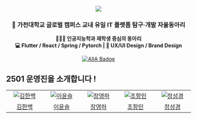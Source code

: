 <p align="center">
    <img src="https://github.com/user-attachments/assets/0fe94975-e4e7-442b-9983-ba1344b0707e">
</p>


<h3 align="center">🐬 가천대학교 글로벌 캠퍼스 교내 유일 IT 플랫폼 탐구·개발 자율동아리</h3>

<p align="center">
  <strong>👨🏻‍💻 인공지능학과 재학생 중심의 동아리 <br>
  💻 Flutter / React / Spring / Pytorch | 🚀 UX/UI Design / Brand Design</strong>
</p>

<p align="center">
  <a href="https://new.aiia-gcu.com" target="_blank">
    <img src="https://img.shields.io/badge/AIIA Main Homepage-292929?style=for-the-badge&logo=React&logoColor=white" alt="AIIA Badge">
  </a>
</p>

## 2501 운영진을 소개합니다 !

<table>
  <tr>
    <td align="center" width="150px">
      <a href="https://github.com/The-Martin-Kim" target="_blank">
        <img src="https://github.com/The-Martin-Kim.png?size=230" alt="김한백" />
      </a>
    </td>
      <td align="center" width="150px">
      <a href="https://github.com/941-life" target="_blank">
        <img src="https://github.com/941-life.png?size=230" alt="이윤슬" />
      </a>
    </td>
    <td align="center" width="150px">
      <a href="https://github.com/kanade012" target="_blank">
        <img src="https://github.com/kanade012.png?size=230" alt="장영하" />
      </a>
    </td>
    <td align="center" width="150px">
      <a href="https://github.com/hangmin3320" target="_blank">
        <img src="https://github.com/hangmin3320.png?size=230" alt="조항민" />
      </a>
    </td>
    <td align="center" width="150px">
      <a href="https://github.com/bibleme" target="_blank">
        <img src="https://github.com/bibleme.png?size=230" alt="정성경" />
      </a>
    </td>
    
  </tr>
  <tr>
    <td align="center">
      <a href="https://github.com/The-Martin-Kim" target="_blank">
        김한백
      </a>
    </td>
    <td align="center">
      <a href="https://github.com/941-life" target="_blank">
        이윤슬
      </a>
    </td>
    <td align="center">
      <a href="https://github.com/kanade012" target="_blank">
        장영하
      </a>
    </td>
   <td align="center">
      <a href="https://github.com/hangmin3320" target="_blank">
        조항민
      </a>
    </td>
   <td align="center">
      <a href="https://github.com/bibleme" target="_blank">
        정성경
      </a>
    </td>
  </tr>
</table>
